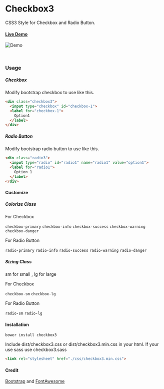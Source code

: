 # Checkbox3
CSS3 Style for Checkbox and Radio Button.

#### [Live Demo](http://tui2tone.github.io/checkbox3)

![Demo](http://tui2tone.github.io/checkbox3/img/checkbox3.png)

&nbsp;

### Usage

##### Checkbox

Modify bootstrap checkbox to use like this.

```html
<div class="checkbox3">
  <input type="checkbox" id="checkbox-1">
  <label for="checkbox-1">
    Option1
  </label>
</div>
```

##### Radio Button

Modify bootstrap radio button to use like this.

```html
<div class="radio3">
  <input type="radio" id="radio1" name="radio1" value="option1">
  <label for="radio1">
    Option 1
  </label>
</div>
```



#### Customize

##### Colorize Class

For Checkbox

`checkbox-primary` `checkbox-info` `checkbox-success` `checkbox-warning` `checkbox-danger`

For Radio Button

`radio-primary` `radio-info` `radio-success` `radio-warning` `radio-danger`

##### Sizing Class

sm for small , lg for large

For Checkbox

`checkbox-sm` `checkbox-lg`

For Radio Button

`radio-sm` `radio-lg`



#### Installation

```
bower install checkbox3
```

Include dist/checkbox3.css or dist/checkbox3.min.css in your html. If your use sass use checkbox3.sass

```html
<link rel="stylesheet" href="./css/checkbox3.min.css">
```

#### Credit

[Bootstrap](http://getbootstrap.com/) and [FontAwesome](https://fortawesome.github.io/Font-Awesome/)
